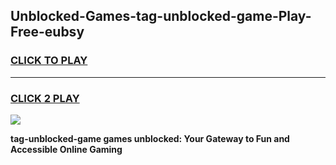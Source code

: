 
## Unblocked-Games-tag-unblocked-game-Play-Free-eubsy
<h3>
<a href="https://premium76.site?title=tag-unblocked-game&ref=23A">CLICK TO PLAY</a></h3>
<hr>

<h3>
<a href="https://premium76.site?title=tag-unblocked-game&ref=23A">CLICK 2 PLAY</a>
  
</h3>

<a href="https://premium76.site?title=tag-unblocked-game&ref=23A"><img src="https://clearcache.store/games.png"></a>


**tag-unblocked-game games unblocked: Your Gateway to Fun and Accessible Online Gaming**
